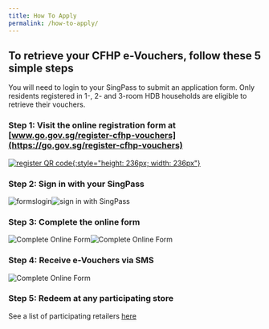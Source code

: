 ```yaml
---
title: How To Apply
permalink: /how-to-apply/
---
```

## To retrieve your CFHP e-Vouchers, follow these 5 simple steps
You will need to login to your SingPass to submit an application form. Only residents registered in 1-, 2- and 3-room HDB households are eligible to retrieve their vouchers.

### Step 1: Visit the online registration form at [www.go.gov.sg/register-cfhp-vouchers](https://go.gov.sg/register-cfhp-vouchers)

[![register QR code](/images/register-QR-SVG.svg){:style="height: 236px; width: 236px"}](https://go.gov.sg/register-cfhp-vouchers)

### Step 2: Sign in with your SingPass

![formslogin](/images/Step2-formsglogin.jpg)![sign in with SingPass](/images/step2-singpasslogin.jpg)

### Step 3: Complete the online form

![Complete Online Form](/images/step3-completeform.jpg)![Complete Online Form](/images/step3-mobileotp.jpg)

### Step 4: Receive e-Vouchers via SMS

![Complete Online Form](/images/Step4-receive-vouchers.png)

### Step 5: Redeem at any participating store

See a list of participating retailers [here](/retailers/list-of-retailers/)
